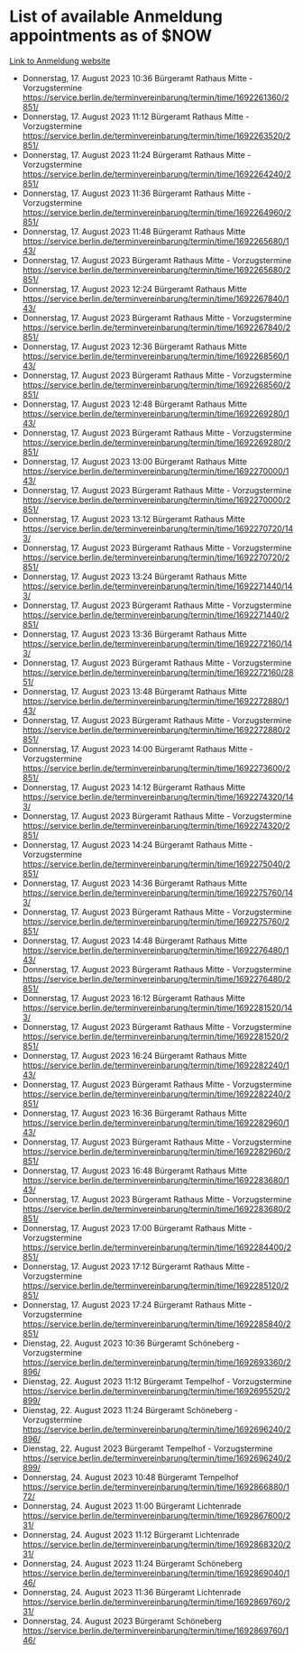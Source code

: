 # List of available Anmeldung appointments as of $NOW
[Link to Anmeldung website](https://service.berlin.de/terminvereinbarung/termin/tag.php?termin=1&anliegen[]=120686&dienstleisterlist=122210,122217,327316,122219,327312,122227,327314,122231,327346,122243,327348,122254,122252,329742,122260,329745,122262,329748,122271,327278,122273,327274,122277,327276,330436,122280,327294,122282,327290,122284,327292,122291,327270,122285,327266,122286,327264,122296,327268,150230,329760,122297,327286,122294,327284,122312,329763,122314,329775,122304,327330,122311,327334,122309,327332,317869,122281,327352,122279,329772,122283,122276,327324,122274,327326,122267,329766,122246,327318,122251,327320,122257,327322,122208,327298,122226,327300&herkunft=http%3A%2F%2Fservice.berlin.de%2Fdienstleistung%2F120686%2F)
- Donnerstag, 17. August 2023 10:36 Bürgeramt Rathaus Mitte - Vorzugstermine https://service.berlin.de/terminvereinbarung/termin/time/1692261360/2851/
- Donnerstag, 17. August 2023 11:12 Bürgeramt Rathaus Mitte - Vorzugstermine https://service.berlin.de/terminvereinbarung/termin/time/1692263520/2851/
- Donnerstag, 17. August 2023 11:24 Bürgeramt Rathaus Mitte - Vorzugstermine https://service.berlin.de/terminvereinbarung/termin/time/1692264240/2851/
- Donnerstag, 17. August 2023 11:36 Bürgeramt Rathaus Mitte - Vorzugstermine https://service.berlin.de/terminvereinbarung/termin/time/1692264960/2851/
- Donnerstag, 17. August 2023 11:48 Bürgeramt Rathaus Mitte https://service.berlin.de/terminvereinbarung/termin/time/1692265680/143/
- Donnerstag, 17. August 2023  Bürgeramt Rathaus Mitte - Vorzugstermine https://service.berlin.de/terminvereinbarung/termin/time/1692265680/2851/
- Donnerstag, 17. August 2023 12:24 Bürgeramt Rathaus Mitte https://service.berlin.de/terminvereinbarung/termin/time/1692267840/143/
- Donnerstag, 17. August 2023  Bürgeramt Rathaus Mitte - Vorzugstermine https://service.berlin.de/terminvereinbarung/termin/time/1692267840/2851/
- Donnerstag, 17. August 2023 12:36 Bürgeramt Rathaus Mitte https://service.berlin.de/terminvereinbarung/termin/time/1692268560/143/
- Donnerstag, 17. August 2023  Bürgeramt Rathaus Mitte - Vorzugstermine https://service.berlin.de/terminvereinbarung/termin/time/1692268560/2851/
- Donnerstag, 17. August 2023 12:48 Bürgeramt Rathaus Mitte https://service.berlin.de/terminvereinbarung/termin/time/1692269280/143/
- Donnerstag, 17. August 2023  Bürgeramt Rathaus Mitte - Vorzugstermine https://service.berlin.de/terminvereinbarung/termin/time/1692269280/2851/
- Donnerstag, 17. August 2023 13:00 Bürgeramt Rathaus Mitte https://service.berlin.de/terminvereinbarung/termin/time/1692270000/143/
- Donnerstag, 17. August 2023  Bürgeramt Rathaus Mitte - Vorzugstermine https://service.berlin.de/terminvereinbarung/termin/time/1692270000/2851/
- Donnerstag, 17. August 2023 13:12 Bürgeramt Rathaus Mitte https://service.berlin.de/terminvereinbarung/termin/time/1692270720/143/
- Donnerstag, 17. August 2023  Bürgeramt Rathaus Mitte - Vorzugstermine https://service.berlin.de/terminvereinbarung/termin/time/1692270720/2851/
- Donnerstag, 17. August 2023 13:24 Bürgeramt Rathaus Mitte https://service.berlin.de/terminvereinbarung/termin/time/1692271440/143/
- Donnerstag, 17. August 2023  Bürgeramt Rathaus Mitte - Vorzugstermine https://service.berlin.de/terminvereinbarung/termin/time/1692271440/2851/
- Donnerstag, 17. August 2023 13:36 Bürgeramt Rathaus Mitte https://service.berlin.de/terminvereinbarung/termin/time/1692272160/143/
- Donnerstag, 17. August 2023  Bürgeramt Rathaus Mitte - Vorzugstermine https://service.berlin.de/terminvereinbarung/termin/time/1692272160/2851/
- Donnerstag, 17. August 2023 13:48 Bürgeramt Rathaus Mitte https://service.berlin.de/terminvereinbarung/termin/time/1692272880/143/
- Donnerstag, 17. August 2023  Bürgeramt Rathaus Mitte - Vorzugstermine https://service.berlin.de/terminvereinbarung/termin/time/1692272880/2851/
- Donnerstag, 17. August 2023 14:00 Bürgeramt Rathaus Mitte - Vorzugstermine https://service.berlin.de/terminvereinbarung/termin/time/1692273600/2851/
- Donnerstag, 17. August 2023 14:12 Bürgeramt Rathaus Mitte https://service.berlin.de/terminvereinbarung/termin/time/1692274320/143/
- Donnerstag, 17. August 2023  Bürgeramt Rathaus Mitte - Vorzugstermine https://service.berlin.de/terminvereinbarung/termin/time/1692274320/2851/
- Donnerstag, 17. August 2023 14:24 Bürgeramt Rathaus Mitte - Vorzugstermine https://service.berlin.de/terminvereinbarung/termin/time/1692275040/2851/
- Donnerstag, 17. August 2023 14:36 Bürgeramt Rathaus Mitte https://service.berlin.de/terminvereinbarung/termin/time/1692275760/143/
- Donnerstag, 17. August 2023  Bürgeramt Rathaus Mitte - Vorzugstermine https://service.berlin.de/terminvereinbarung/termin/time/1692275760/2851/
- Donnerstag, 17. August 2023 14:48 Bürgeramt Rathaus Mitte https://service.berlin.de/terminvereinbarung/termin/time/1692276480/143/
- Donnerstag, 17. August 2023  Bürgeramt Rathaus Mitte - Vorzugstermine https://service.berlin.de/terminvereinbarung/termin/time/1692276480/2851/
- Donnerstag, 17. August 2023 16:12 Bürgeramt Rathaus Mitte https://service.berlin.de/terminvereinbarung/termin/time/1692281520/143/
- Donnerstag, 17. August 2023  Bürgeramt Rathaus Mitte - Vorzugstermine https://service.berlin.de/terminvereinbarung/termin/time/1692281520/2851/
- Donnerstag, 17. August 2023 16:24 Bürgeramt Rathaus Mitte https://service.berlin.de/terminvereinbarung/termin/time/1692282240/143/
- Donnerstag, 17. August 2023  Bürgeramt Rathaus Mitte - Vorzugstermine https://service.berlin.de/terminvereinbarung/termin/time/1692282240/2851/
- Donnerstag, 17. August 2023 16:36 Bürgeramt Rathaus Mitte https://service.berlin.de/terminvereinbarung/termin/time/1692282960/143/
- Donnerstag, 17. August 2023  Bürgeramt Rathaus Mitte - Vorzugstermine https://service.berlin.de/terminvereinbarung/termin/time/1692282960/2851/
- Donnerstag, 17. August 2023 16:48 Bürgeramt Rathaus Mitte https://service.berlin.de/terminvereinbarung/termin/time/1692283680/143/
- Donnerstag, 17. August 2023  Bürgeramt Rathaus Mitte - Vorzugstermine https://service.berlin.de/terminvereinbarung/termin/time/1692283680/2851/
- Donnerstag, 17. August 2023 17:00 Bürgeramt Rathaus Mitte - Vorzugstermine https://service.berlin.de/terminvereinbarung/termin/time/1692284400/2851/
- Donnerstag, 17. August 2023 17:12 Bürgeramt Rathaus Mitte - Vorzugstermine https://service.berlin.de/terminvereinbarung/termin/time/1692285120/2851/
- Donnerstag, 17. August 2023 17:24 Bürgeramt Rathaus Mitte - Vorzugstermine https://service.berlin.de/terminvereinbarung/termin/time/1692285840/2851/
- Dienstag, 22. August 2023 10:36 Bürgeramt Schöneberg - Vorzugstermine https://service.berlin.de/terminvereinbarung/termin/time/1692693360/2896/
- Dienstag, 22. August 2023 11:12 Bürgeramt Tempelhof - Vorzugstermine https://service.berlin.de/terminvereinbarung/termin/time/1692695520/2899/
- Dienstag, 22. August 2023 11:24 Bürgeramt Schöneberg - Vorzugstermine https://service.berlin.de/terminvereinbarung/termin/time/1692696240/2896/
- Dienstag, 22. August 2023  Bürgeramt Tempelhof - Vorzugstermine https://service.berlin.de/terminvereinbarung/termin/time/1692696240/2899/
- Donnerstag, 24. August 2023 10:48 Bürgeramt Tempelhof https://service.berlin.de/terminvereinbarung/termin/time/1692866880/172/
- Donnerstag, 24. August 2023 11:00 Bürgeramt Lichtenrade https://service.berlin.de/terminvereinbarung/termin/time/1692867600/231/
- Donnerstag, 24. August 2023 11:12 Bürgeramt Lichtenrade https://service.berlin.de/terminvereinbarung/termin/time/1692868320/231/
- Donnerstag, 24. August 2023 11:24 Bürgeramt Schöneberg https://service.berlin.de/terminvereinbarung/termin/time/1692869040/146/
- Donnerstag, 24. August 2023 11:36 Bürgeramt Lichtenrade https://service.berlin.de/terminvereinbarung/termin/time/1692869760/231/
- Donnerstag, 24. August 2023  Bürgeramt Schöneberg https://service.berlin.de/terminvereinbarung/termin/time/1692869760/146/
